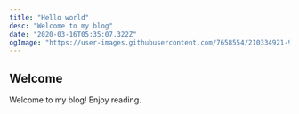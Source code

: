 ```yaml
---
title: "Hello world"
desc: "Welcome to my blog"
date: "2020-03-16T05:35:07.322Z"
ogImage: "https://user-images.githubusercontent.com/7658554/210334921-9907a7e3-2aeb-4147-b729-fdcce736b1d1.jpg"
---
```


## Welcome

Welcome to my blog! Enjoy reading.
